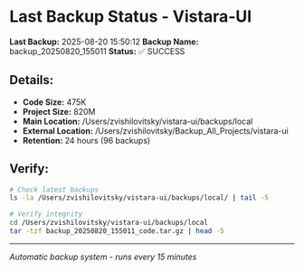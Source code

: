 # Last Backup Status - Vistara-UI

**Last Backup:** 2025-08-20 15:50:12
**Backup Name:** backup_20250820_155011
**Status:** ✅ SUCCESS

## Details:
- **Code Size:** 475K
- **Project Size:** 820M
- **Main Location:** /Users/zvishilovitsky/vistara-ui/backups/local
- **External Location:** /Users/zvishilovitsky/Backup_All_Projects/vistara-ui
- **Retention:** 24 hours (96 backups)

## Verify:
```bash
# Check latest backups
ls -la /Users/zvishilovitsky/vistara-ui/backups/local/ | tail -5

# Verify integrity
cd /Users/zvishilovitsky/vistara-ui/backups/local
tar -tzf backup_20250820_155011_code.tar.gz | head -5
```

---
*Automatic backup system - runs every 15 minutes*
